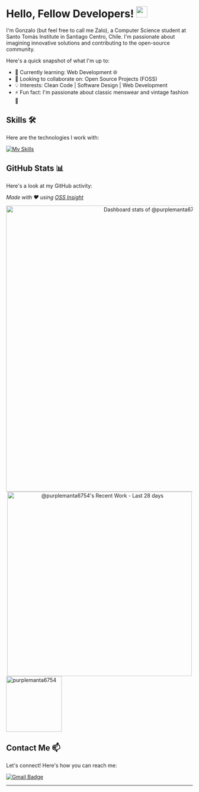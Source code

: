 # Hello, Fellow Developers! <img src="https://raw.githubusercontent.com/MartinHeinz/MartinHeinz/master/wave.gif" width="30px">

I'm Gonzalo (but feel free to call me Zalo), a Computer Science student at Santo Tomás Institute in Santiago Centro, Chile. I'm passionate about imagining innovative solutions and contributing to the open-source community.

Here's a quick snapshot of what I'm up to:

- 🌱 Currently learning: Web Development 🌐
- 👯 Looking to collaborate on: Open Source Projects (FOSS)
- 💡 Interests: Clean Code | Software Design | Web Development
- ⚡ Fun fact: I'm passionate about classic menswear and vintage fashion 🎩

## Skills 🛠️

Here are the technologies I work with:

[![My Skills](https://skillicons.dev/icons?i=js,html,css,bootstrap,md,heroku,mongodb,py,mysql,java)](https://skillicons.dev)

<!--## Projects 🚀

Here are some of my notable projects:

- **[Matilde New Tab](https://github.com/purplemanta6754/Matilde)**  
  A customizable new tab page extension for browsers. Built with HTML, CSS, and JavaScript.

- **[Salut](https://github.com/purplemanta6754/Salut)**  
  A simple and customizable contact widget for websites. Built with React.
-->
## GitHub Stats 📊

Here's a look at my GitHub activity:

_Made with ❤️ using [OSS Insight](https://ossinsight.io/)_

<a href="https://next.ossinsight.io/widgets/official/compose-user-dashboard-stats?user_id=94023073" target="_blank" style="display: block" align="center">
  <picture>
    <source media="(prefers-color-scheme: dark)" srcset="https://next.ossinsight.io/widgets/official/compose-user-dashboard-stats/thumbnail.png?user_id=94023073&image_size=auto&color_scheme=dark" width="771" height="auto">
    <img alt="Dashboard stats of @purplemanta6754" src="https://next.ossinsight.io/widgets/official/compose-user-dashboard-stats/thumbnail.png?user_id=94023073&image_size=auto&color_scheme=light" width="771" height="auto">
  </picture>
</a>

<a href="https://next.ossinsight.io/widgets/official/compose-currently-working-on?user_id=94023073&activity_type=all" target="_blank" style="display: block" align="center">
  <picture>
    <source media="(prefers-color-scheme: dark)" srcset="https://next.ossinsight.io/widgets/official/compose-currently-working-on/thumbnail.png?user_id=94023073&activity_type=all&image_size=auto&color_scheme=dark" width="497.5" height="auto">
    <img alt="@purplemanta6754's Recent Work - Last 28 days" src="https://next.ossinsight.io/widgets/official/compose-currently-working-on/thumbnail.png?user_id=94023073&activity_type=all&image_size=auto&color_scheme=light" width="497.5" height="auto">
  </picture>
</a>

<picture>
  <source media="(prefers-color-scheme: dark)" srcset="https://github-readme-stats.vercel.app/api/top-langs/?username=anuraghazra&layout=compact&theme=one_dark_pro" height="150">
  <img src="https://github-readme-stats.vercel.app/api/top-langs/?username=anuraghazra&layout=compact&theme=default" alt="purplemanta6754" height="150"/>
</picture>

<br/>

## Contact Me 📫

Let's connect! Here's how you can reach me:

[![Gmail Badge](https://img.shields.io/badge/-Gmail-c14438?style=flat-square&logo=Gmail&logoColor=white&link=mailto:prplmanta@gmail.com)](mailto:prplmanta@gmail.com)

---
